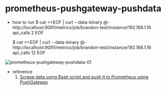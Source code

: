 # prometheus-pushgateway-pushdata

- how to run 
  $ cat <<EOF | curl --data-binary @- http://localhost:9091/metrics/job/brandon-test/instance/192.168.1.16
    api_calls 2
    EOF
    
  $ cat <<EOF | curl --data-binary @- http://localhost:9091/metrics/job/brandon-test/instance/192.168.1.16
    api_calls 12
    EOF
        
![prometheus-pushgateway-pushdata-01](https://github.com/technomad21c/prometheus-pushgateway-pushdata/assets/28304352/24c5a0dd-38dc-43c7-9775-1eeadc6844f3)
    
- reference
  1. [Scrape data using Bash script and push it to Prometheus using PushGateway](https://medium.com/avmconsulting-blog/pushing-bash-script-result-to-prometheus-using-pushgateway-a0760cd261e)
